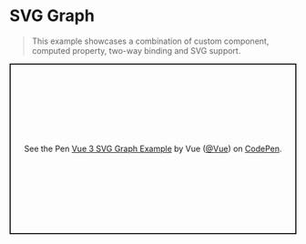 # SVG Graph

> This example showcases a combination of custom component, computed property, two-way binding and SVG support.

<p class="codepen" data-height="300" data-theme-id="39028" data-default-tab="js,result" data-user="Vue" data-slug-hash="XWdmLWM" data-preview="true" data-editable="true" style="height: 300px; box-sizing: border-box; display: flex; align-items: center; justify-content: center; border: 2px solid; margin: 1em 0; padding: 1em;" data-pen-title="Vue 3 SVG Graph Example">
  <span>See the Pen <a href="https://codepen.io/team/Vue/pen/XWdmLWM">
  Vue 3 SVG Graph Example</a> by Vue (<a href="https://codepen.io/Vue">@Vue</a>)
  on <a href="https://codepen.io">CodePen</a>.</span>
</p>
<script async src="https://static.codepen.io/assets/embed/ei.js"></script>

